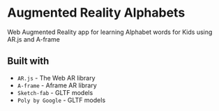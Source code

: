 # Augmented Reality Alphabets

Web Augmented Reality app for learning Alphabet words for Kids using AR.js and A-frame

## Built with
* `AR.js` - The Web AR library
* `A-frame` - Aframe AR library
* `Sketch-fab` - GLTF models
* `Poly by Google` - GLTF models
